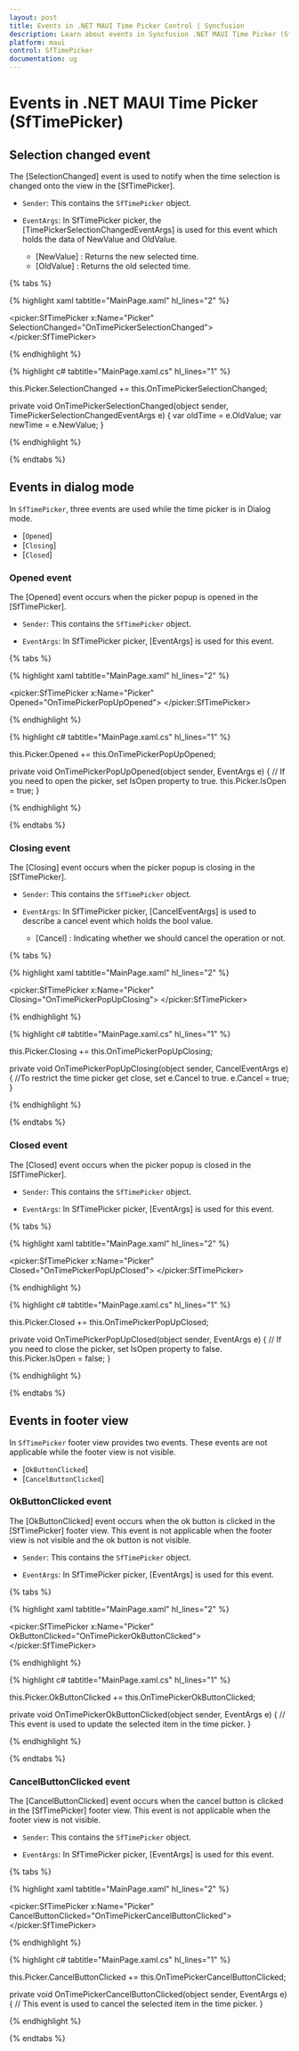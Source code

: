 ```yaml
---
layout: post
title: Events in .NET MAUI Time Picker Control | Syncfusion
description: Learn about events in Syncfusion .NET MAUI Time Picker (SfTimePicker) control and its basic features.
platform: maui
control: SfTimePicker
documentation: ug
---
```


# Events in .NET MAUI Time Picker (SfTimePicker)

## Selection changed event

The [SelectionChanged] event is used to notify when the time selection is changed onto the view in the [SfTimePicker].

* `Sender`: This contains the `SfTimePicker` object.

* `EventArgs`: In SfTimePicker picker, the [TimePickerSelectionChangedEventArgs] is used for this event which holds the data of NewValue and OldValue.

    * [NewValue] : Returns the new selected time.
    * [OldValue] : Returns the old selected time.


{% tabs %}

{% highlight xaml tabtitle="MainPage.xaml" hl_lines="2" %}

<picker:SfTimePicker x:Name="Picker"
                     SelectionChanged="OnTimePickerSelectionChanged">
</picker:SfTimePicker>

{% endhighlight %}

{% highlight c# tabtitle="MainPage.xaml.cs" hl_lines="1" %}

this.Picker.SelectionChanged += this.OnTimePickerSelectionChanged;

private void OnTimePickerSelectionChanged(object sender, TimePickerSelectionChangedEventArgs e)
{
    var oldTime = e.OldValue;
    var newTime = e.NewValue;
}

{% endhighlight %}

{% endtabs %}

## Events in dialog mode

In `SfTimePicker`, three events are used while the time picker is in Dialog mode.

 * [`Opened`]
 * [`Closing`]
 * [`Closed`]

### Opened event

The [Opened] event occurs when the picker popup is opened in the [SfTimePicker].

* `Sender`: This contains the `SfTimePicker` object.

* `EventArgs`: In SfTimePicker picker, [EventArgs] is used for this event.

{% tabs %}

{% highlight xaml tabtitle="MainPage.xaml" hl_lines="2" %}

<picker:SfTimePicker x:Name="Picker"
                     Opened="OnTimePickerPopUpOpened">
</picker:SfTimePicker>

{% endhighlight %}

{% highlight c# tabtitle="MainPage.xaml.cs" hl_lines="1" %}

this.Picker.Opened += this.OnTimePickerPopUpOpened;

private void OnTimePickerPopUpOpened(object sender, EventArgs e)
{
    // If you need to open the picker, set IsOpen property to true.
    this.Picker.IsOpen = true;
}

{% endhighlight %}

{% endtabs %}

### Closing event

The [Closing] event occurs when the picker popup is closing in the [SfTimePicker].

* `Sender`: This contains the `SfTimePicker` object.

* `EventArgs`: In SfTimePicker picker, [CancelEventArgs] is used to describe a cancel event which holds the bool value.

    * [Cancel] : Indicating whether we should cancel the operation or not.

{% tabs %}

{% highlight xaml tabtitle="MainPage.xaml" hl_lines="2" %}

<picker:SfTimePicker x:Name="Picker"
                     Closing="OnTimePickerPopUpClosing">
</picker:SfTimePicker>

{% endhighlight %}

{% highlight c# tabtitle="MainPage.xaml.cs" hl_lines="1" %}

this.Picker.Closing += this.OnTimePickerPopUpClosing;

private void OnTimePickerPopUpClosing(object sender, CancelEventArgs e)
{
    //To restrict the time picker get close, set e.Cancel to true.
    e.Cancel = true;
}

{% endhighlight %}

{% endtabs %}

### Closed event

The [Closed] event occurs when the picker popup is closed in the [SfTimePicker].

* `Sender`: This contains the `SfTimePicker` object.

* `EventArgs`: In SfTimePicker picker, [EventArgs] is used for this event.

{% tabs %}

{% highlight xaml tabtitle="MainPage.xaml" hl_lines="2" %}

<picker:SfTimePicker x:Name="Picker"
                     Closed="OnTimePickerPopUpClosed">
</picker:SfTimePicker>

{% endhighlight %}

{% highlight c# tabtitle="MainPage.xaml.cs" hl_lines="1" %}

this.Picker.Closed += this.OnTimePickerPopUpClosed;

private void OnTimePickerPopUpClosed(object sender, EventArgs e)
{
    // If you need to close the picker, set IsOpen property to false.
    this.Picker.IsOpen = false;
}

{% endhighlight %}

{% endtabs %}

## Events in footer view

In `SfTimePicker` footer view provides two events. These events are not applicable while the footer view is not visible.

 * [`OkButtonClicked`]
 * [`CancelButtonClicked`]

### OkButtonClicked event

 The [OkButtonClicked] event occurs when the ok button is clicked in the [SfTimePicker] footer view. This event is not applicable when the footer view is not visible and the ok button is not visible.

* `Sender`: This contains the `SfTimePicker` object.

* `EventArgs`: In SfTimePicker picker, [EventArgs] is used for this event.

{% tabs %}

{% highlight xaml tabtitle="MainPage.xaml" hl_lines="2" %}

<picker:SfTimePicker x:Name="Picker"
                     OkButtonClicked="OnTimePickerOkButtonClicked">
</picker:SfTimePicker>

{% endhighlight %}

{% highlight c# tabtitle="MainPage.xaml.cs" hl_lines="1" %}

this.Picker.OkButtonClicked += this.OnTimePickerOkButtonClicked;

private void OnTimePickerOkButtonClicked(object sender, EventArgs e)
{
    // This event is used to update the selected item in the time picker.
}

{% endhighlight %}

{% endtabs %}

### CancelButtonClicked event

 The [CancelButtonClicked] event occurs when the cancel button is clicked in the [SfTimePicker] footer view. This event is not applicable when the footer view is not visible.

* `Sender`: This contains the `SfTimePicker` object.

* `EventArgs`: In SfTimePicker picker, [EventArgs] is used for this event.

{% tabs %}

{% highlight xaml tabtitle="MainPage.xaml" hl_lines="2" %}

<picker:SfTimePicker x:Name="Picker"
                     CancelButtonClicked="OnTimePickerCancelButtonClicked">
</picker:SfTimePicker>

{% endhighlight %}

{% highlight c# tabtitle="MainPage.xaml.cs" hl_lines="1" %}

this.Picker.CancelButtonClicked += this.OnTimePickerCancelButtonClicked;

private void OnTimePickerCancelButtonClicked(object sender, EventArgs e)
{
    // This event is used to cancel the selected item in the time picker.
}

{% endhighlight %}

{% endtabs %}